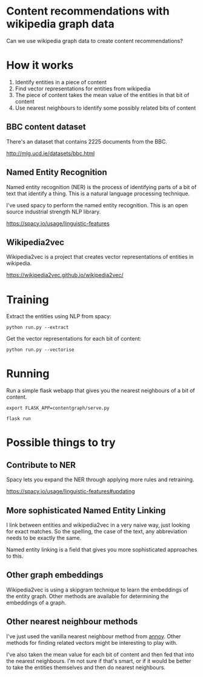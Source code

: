 # Content recommendations with wikipedia graph data

Can we use wikipedia graph data to create content recommendations?

# How it works

1. Identify entities in a piece of content
2. Find vector representations for entities from wikipedia
3. The piece of content takes the mean value of the entities in that bit of content
4. Use nearest neighbours to identify some possibly related bits of content

## BBC content dataset

There's an dataset that contains 2225 documents from the BBC.

http://mlg.ucd.ie/datasets/bbc.html

## Named Entity Recognition

Named entity recognition (NER) is the process of identifying parts of a bit of text that identify a thing. This is a natural language processing technique.

I've used spacy to perform the named entity recognition. This is an open source industrial strength NLP library.

https://spacy.io/usage/linguistic-features

## Wikipedia2vec

Wikipedia2vec is a project that creates vector representations of entities in wikipedia.

https://wikipedia2vec.github.io/wikipedia2vec/


# Training

Extract the entities using NLP from spacy:

```
python run.py --extract
```


Get the vector representations for each bit of content:

```
python run.py --vectorise
```

# Running

Run a simple flask webapp that gives you the nearest neighbours of a bit of content.

```
export FLASK_APP=contentgraph/serve.py

flask run
```

# Possible things to try

## Contribute to NER

Spacy lets you expand the NER through applying more rules and retraining.

https://spacy.io/usage/linguistic-features#updating

## More sophisticated Named Entity Linking

I link between entities and wikipedia2vec in a very naive way,
just looking for exact matches. So the spelling, the case of the text, any abbreviation needs to be exactly the same.

Named entity linking is a field that gives you more sophisticated approaches to this.

## Other graph embeddings

Wikipedia2vec is using a skipgram technique to learn the embeddings of the entity graph. Other methods are available for determining the embeddings of a graph.

## Other nearest neighbour methods

I've just used the vanilla nearest neighbour method from [annoy](https://github.com/spotify/annoy). Other methods for finding related vectors might be interesting to play with.

I've also taken the mean value for each bit of content and then fed that into the nearest neighbours. I'm not sure if that's smart, or if it would be better to take the entities themselves and then do nearest neighbours.
